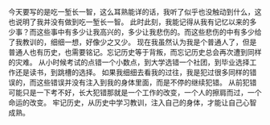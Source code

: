 今天要写的是吃一堑长一智，这么耳熟能详的话，我听了似乎也没触动到什么，这也说明了我并没有做到吃一堑长一智。 此时此刻，我能记得从我有记忆以来的多少事？而这些事中有多少让我高兴的，多少让我悲伤的。而这些悲伤的中有多少给了我教训的，细细一想，好像少之又少。 现在我虽然认为我是个普通人了，但是普通人也有历史，也需要铭记。忘记历史等于背叛，而忘记历史总会再次遭到同样的灾难。 从小时候考试的点错一个小数点，到大学选错一个社团，到毕业选择工作还是读书，到跳槽的选择。 如果我细细去看我的过往，我是犯过很多同样的错误的，而这些错误并没有注入到我的身体里面，而是不停的继续犯错。 从前犯错可能只是一下考不好，长大犯错那就是一个工作的改变，一个人的擦肩而过，一个命运的改变。 牢记历史，从历史中学习教训，注入自己的身体，才能让自己心智成熟。
